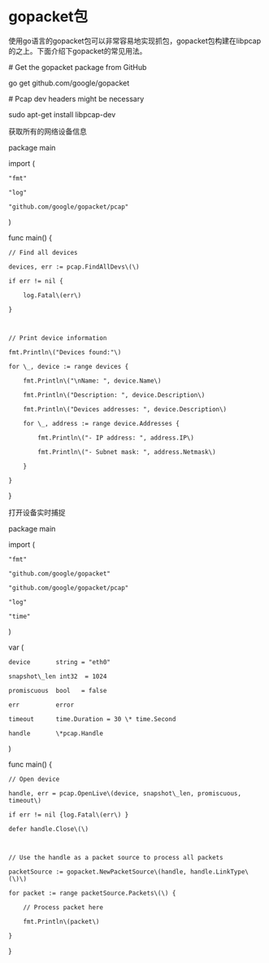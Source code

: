 # gopacket包

使用go语言的gopacket包可以非常容易地实现抓包，gopacket包构建在libpcap的之上。下面介绍下gopacket的常见用法。

\# Get the gopacket package from GitHub

go get github.com/google/gopacket

\# Pcap dev headers might be necessary

sudo apt-get install libpcap-dev

获取所有的网络设备信息

package main

import \(

```
"fmt"

"log"

"github.com/google/gopacket/pcap"
```

\)

func main\(\) {

```
// Find all devices

devices, err := pcap.FindAllDevs\(\)

if err != nil {

    log.Fatal\(err\)

}



// Print device information

fmt.Println\("Devices found:"\)

for \_, device := range devices {

    fmt.Println\("\nName: ", device.Name\)

    fmt.Println\("Description: ", device.Description\)

    fmt.Println\("Devices addresses: ", device.Description\)

    for \_, address := range device.Addresses {

        fmt.Println\("- IP address: ", address.IP\)

        fmt.Println\("- Subnet mask: ", address.Netmask\)

    }

}
```

}



打开设备实时捕捉

package main

import \(

```
"fmt"

"github.com/google/gopacket"

"github.com/google/gopacket/pcap"

"log"

"time"
```

\)

var \(

```
device       string = "eth0"

snapshot\_len int32  = 1024

promiscuous  bool   = false

err          error

timeout      time.Duration = 30 \* time.Second

handle       \*pcap.Handle
```

\)

func main\(\) {

```
// Open device

handle, err = pcap.OpenLive\(device, snapshot\_len, promiscuous, timeout\)

if err != nil {log.Fatal\(err\) }

defer handle.Close\(\)



// Use the handle as a packet source to process all packets

packetSource := gopacket.NewPacketSource\(handle, handle.LinkType\(\)\)

for packet := range packetSource.Packets\(\) {

    // Process packet here

    fmt.Println\(packet\)

}
```

}

